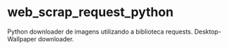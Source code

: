 # web_scrap_request_python
Python downloader de imagens utilizando a biblioteca requests.
Desktop-Wallpaper downloader.
